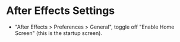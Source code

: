 # After Effects Settings

- "After Effects > Preferences > General", toggle off "Enable Home Screen" (this is the startup screen).